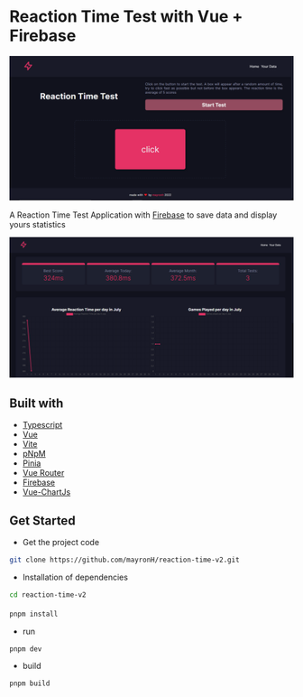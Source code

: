 # Reaction Time Test with Vue + Firebase

![Screenshot Home](home.png)

A Reaction Time Test Application with [Firebase](https://firebase.google.com/) to save data and display yours statistics

![Screenshot Charts](charts.png)

## Built with

- [Typescript](https://www.typescriptlang.org/)
- [Vue](https://vuejs.org/)
- [Vite](https://vitejs.dev/)
- [pNpM](https://pnpm.io/)
- [Pinia](https://pinia.vuejs.org/)
- [Vue Router](https://router.vuejs.org/)
- [Firebase](https://firebase.google.com/)
- [Vue-ChartJs](https://vue-chartjs.org/)

## Get Started

- Get the project code

```bash
git clone https://github.com/mayronH/reaction-time-v2.git
```

- Installation of dependencies

```bash
cd reaction-time-v2

pnpm install

```

- run

```bash
pnpm dev
```

- build

```bash
pnpm build
```
